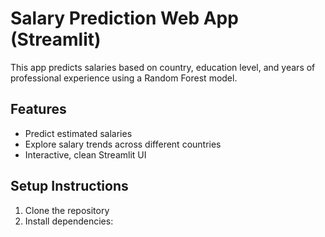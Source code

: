 # Salary Prediction Web App (Streamlit)

This app predicts salaries based on country, education level, and years of professional experience using a Random Forest model.

## Features
- Predict estimated salaries
- Explore salary trends across different countries
- Interactive, clean Streamlit UI

## Setup Instructions
1. Clone the repository
2. Install dependencies:
